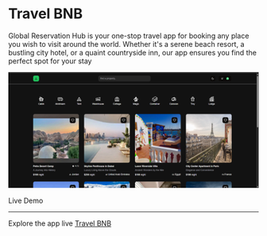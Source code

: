 # Travel BNB

Global Reservation Hub is your one-stop travel app for booking any place you wish to visit around the world. Whether it's a serene beach resort, a bustling city hotel, or a quaint countryside inn, our app ensures you find the perfect spot for your stay


<img src='./screen.png' alt='home page'>

Live Demo 
<hr/> 
Explore the app live <a href='https://travel-app-nextjs-theta.vercel.app' target="_blank">Travel BNB</a>
